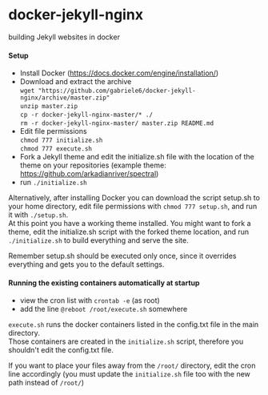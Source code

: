 # docker-jekyll-nginx
building Jekyll websites in docker

#### Setup
* Install Docker (https://docs.docker.com/engine/installation/)
* Download and extract the archive  
`wget "https://github.com/gabriele6/docker-jekyll-nginx/archive/master.zip"`  
`unzip master.zip`  
`cp -r docker-jekyll-nginx-master/* ./`  
`rm -r docker-jekyll-nginx-master/ master.zip README.md`
* Edit file permissions  
 `chmod 777 initialize.sh`  
 `chmod 777 execute.sh` 
* Fork a Jekyll theme and edit the initialize.sh file with the location of the theme on your repositories (example theme: https://github.com/arkadianriver/spectral)
* run `./initialize.sh`
 
Alternatively, after installing Docker you can download the script setup.sh to your home directory, edit file permissions with `chmod 777 setup.sh`, and run it with `./setup.sh`.  
At this point you have a working theme installed. You might want to fork a theme, edit the initialize.sh script with the forked theme location, and run `./initialize.sh` to build everything and serve the site.

Remember setup.sh should be executed only once, since it overrides everything and gets you to the default settings.

#### Running the existing containers automatically at startup
* view the cron list with `crontab -e` (as root)
* add the line `@reboot /root/execute.sh` somewhere

`execute.sh` runs the docker containers listed in the config.txt file in the main directory.  
Those containers are created in the `initialize.sh` script, therefore you shouldn't edit the config.txt file.

If you want to place your files away from the `/root/` directory, edit the cron line accordingly (you must update the `initialize.sh` file too with the new path instead of `/root/`)
